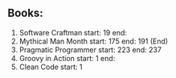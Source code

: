 ## Books:
1. Software Craftman start: 19 end: 
1. Mythical Man Month start: 175 end: 191 (End)
1. Pragmatic Programmer start: 223 end: 237
1. Groovy in Action start: 1 end:
1. Clean Code start: 1
